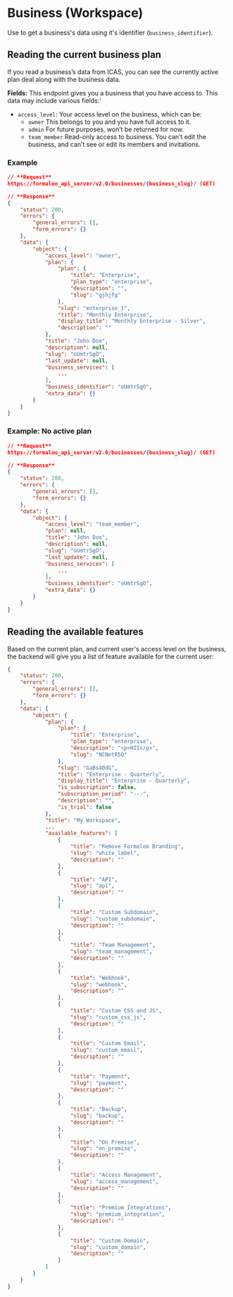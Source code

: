 # Business (Workspace)

Use to get a business's data using it's identifier (`business_identifier`).

## Reading the current business plan

If you read a business’s data from ICAS, you can see the currently active plan deal along with the business data.

**Fields:** This endpoint gives you a business that you have access to. This data may include various fields:'

- `access_level`: Your access level on the business, which can be:
  - `owner` This belongs to you and you have full access to it.
  - `admin` For future purposes, won’t be returned for now.
  - `team_member` Read-only access to business. You can’t edit the business, and can’t see or edit its members and invitations.

### Example

```json
// **Request**
https://formaloo_api_server/v2.0/businesses/{business_slug}/ (GET)

// **Response**
{
    "status": 200,
    "errors": {
        "general_errors": [],
        "form_errors": {}
    },
    "data": {
        "object": {
            "access_level": "owner",
            "plan": {
                "plan": {
                    "title": "Enterprise",
                    "plan_type": "enterprise",
                    "description": "",
                    "slug": "gjhjfg"
                },
                "slug": "enterprise_1",
                "title": "Monthly Enterprise",
                "display_title": "Monthly Enterprise - Silver",
                "description": ""
            },
            "title": "John Doe",
            "description": null,
            "slug": "oUmtrSgO",
            "last_update": null,
            "business_services": [
                ...
            ],
            "business_identifier": "oUmtrSgO",
            "extra_data": {}
        }
    }
}
```

### Example: No active plan

```json
// **Request**
https://formaloo_api_server/v2.0/businesses/{business_slug}/ (GET)

// **Response**
{
    "status": 200,
    "errors": {
        "general_errors": [],
        "form_errors": {}
    },
    "data": {
        "object": {
            "access_level": "team_member",
            "plan": null,
            "title": "John Doe",
            "description": null,
            "slug": "oUmtrSgO",
            "last_update": null,
            "business_services": [
                ...
            ],
            "business_identifier": "oUmtrSgO",
            "extra_data": {}
        }
    }
}
```

## Reading the available features

Based on the current plan, and current user's access level on the business, the backend will give you a list of feature available for the current user:

``` JSON
{
    "status": 200,
    "errors": {
        "general_errors": [],
        "form_errors": {}
    },
    "data": {
        "object": {
            "plan": {
                "plan": {
                    "title": "Enterprise",
                    "plan_type": "enterprise",
                    "description": "<p>HII</p>",
                    "slug": "NCNetR5Q"
                },
                "slug": "GaBs40dG",
                "title": "Enterprise - Quarterly",
                "display_title": "Enterprise - Quarterly",
                "is_subscription": false,
                "subscription_period": "---",
                "description": "",
                "is_trial": false
            },
            "title": "My Workspace",
            ...
            "available_features": [
                {
                    "title": "Remove Formaloo Branding",
                    "slug": "white_label",
                    "description": ""
                },
                {
                    "title": "API",
                    "slug": "api",
                    "description": ""
                },
                {
                    "title": "Custom Subdomain",
                    "slug": "custom_subdomain",
                    "description": ""
                },
                {
                    "title": "Team Management",
                    "slug": "team_management",
                    "description": ""
                },
                {
                    "title": "Webhook",
                    "slug": "webhook",
                    "description": ""
                },
                {
                    "title": "Custom CSS and JS",
                    "slug": "custom_css_js",
                    "description": ""
                },
                {
                    "title": "Custom Email",
                    "slug": "custom_email",
                    "description": ""
                },
                {
                    "title": "Payment",
                    "slug": "payment",
                    "description": ""
                },
                {
                    "title": "Backup",
                    "slug": "backup",
                    "description": ""
                },
                {
                    "title": "On Premise",
                    "slug": "on_premise",
                    "description": ""
                },
                {
                    "title": "Access Management",
                    "slug": "access_management",
                    "description": ""
                },
                {
                    "title": "Premium Integrations",
                    "slug": "premium_integration",
                    "description": ""
                },
                {
                    "title": "Custom Domain",
                    "slug": "custom_domain",
                    "description": ""
                }
            ]
        }
    }
}
```
